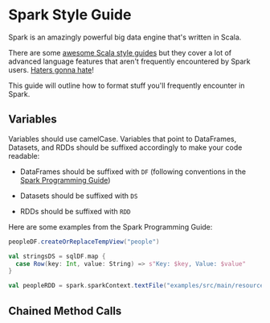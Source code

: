 # Spark Style Guide

Spark is an amazingly powerful big data engine that's written in Scala.

There are some [awesome Scala style guides](https://github.com/databricks/scala-style-guide) but they cover a lot of advanced language features that aren't frequently encountered by Spark users.  [Haters gonna hate](https://www.reddit.com/r/scala/comments/2ze443/a_good_example_of_a_scala_style_guide_by_people/)!

This guide will outline how to format stuff you'll frequently encounter in Spark.

## Variables

Variables should use camelCase.  Variables that point to DataFrames, Datasets, and RDDs should be suffixed accordingly to make your code readable:

* DataFrames should be suffixed with `DF` (following conventions in the [Spark Programming Guide](http://spark.apache.org/docs/latest/sql-programming-guide.html))

* Datasets should be suffixed with `DS`

* RDDs should be suffixed with `RDD`

Here are some examples from the Spark Programming Guide:

```scala
peopleDF.createOrReplaceTempView("people")

val stringsDS = sqlDF.map {
  case Row(key: Int, value: String) => s"Key: $key, Value: $value"
}

val peopleRDD = spark.sparkContext.textFile("examples/src/main/resources/people.txt")
```

## Chained Method Calls


